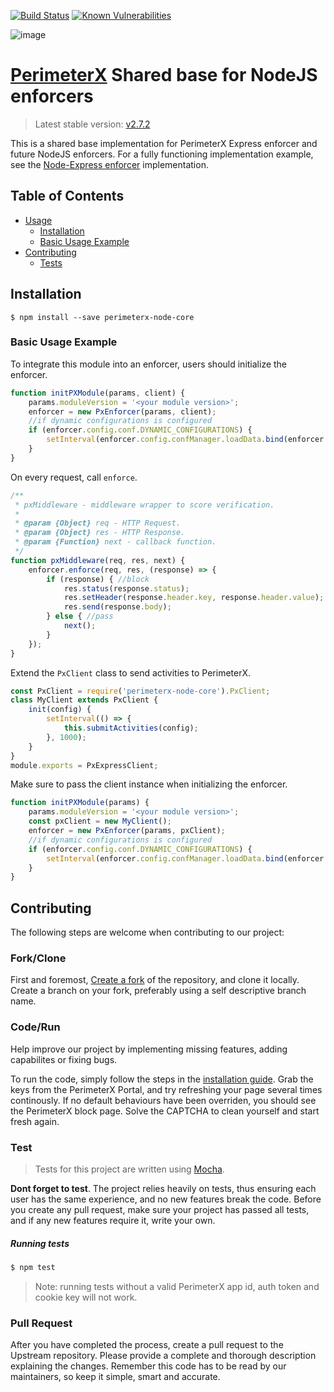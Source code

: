 [![Build Status](https://travis-ci.org/PerimeterX/perimeterx-node-core.svg?branch=master)](https://travis-ci.org/PerimeterX/perimeterx-node-core)
[![Known Vulnerabilities](https://snyk.io/test/github/PerimeterX/perimeterx-node-core/badge.svg?targetFile=package.json)](https://snyk.io/test/github/PerimeterX/perimeterx-node-core?targetFile=package.json)

![image](https://storage.googleapis.com/perimeterx-logos/primary_logo_red_cropped.png)

[PerimeterX](http://www.perimeterx.com) Shared base for NodeJS enforcers
=============================================================

> Latest stable version: [v2.7.2](https://www.npmjs.com/package/perimeterx-node-core)

This is a shared base implementation for PerimeterX Express enforcer and future NodeJS enforcers. For a fully functioning implementation example, see the [Node-Express enforcer](https://github.com/PerimeterX/perimeterx-node-express/) implementation.

Table of Contents
-----------------

- [Usage](#usage)
    * [Installation](#installation)
    *  [Basic Usage Example](#basic-usage)
- [Contributing](#contributing)
    *  [Tests](#tests)

<a name="Usage"></a>

<a name="installation"></a> Installation
----------------------------------------

`$ npm install --save perimeterx-node-core`

### <a name="basic-usage"></a> Basic Usage Example
To integrate this module into an enforcer, users should initialize the enforcer.
```javascript
function initPXModule(params, client) {
    params.moduleVersion = '<your module version>';
    enforcer = new PxEnforcer(params, client);
    //if dynamic configurations is configured
    if (enforcer.config.conf.DYNAMIC_CONFIGURATIONS) {
        setInterval(enforcer.config.confManager.loadData.bind(enforcer.config.confManager), enforcer.config.conf.CONFIGURATION_LOAD_INTERVAL);
    }
}
```

On every request, call `enforce`.
```javascript
/**
 * pxMiddleware - middleware wrapper to score verification.
 *
 * @param {Object} req - HTTP Request.
 * @param {Object} res - HTTP Response.
 * @param {Function} next - callback function.
 */
function pxMiddleware(req, res, next) {
    enforcer.enforce(req, res, (response) => {
        if (response) { //block
            res.status(response.status);
            res.setHeader(response.header.key, response.header.value);
            res.send(response.body);
        } else { //pass
            next();
        }
    });
}
```

Extend the `PxClient` class to send activities to PerimeterX.
```javascript
const PxClient = require('perimeterx-node-core').PxClient;
class MyClient extends PxClient {
    init(config) {
        setInterval(() => {
            this.submitActivities(config);
        }, 1000);
    }
}
module.exports = PxExpressClient;
```

Make sure to pass the client instance when initializing the enforcer.
```javascript
function initPXModule(params) {
    params.moduleVersion = '<your module version>';
    const pxClient = new MyClient();
    enforcer = new PxEnforcer(params, pxClient);
    //if dynamic configurations is configured
    if (enforcer.config.conf.DYNAMIC_CONFIGURATIONS) {
        setInterval(enforcer.config.confManager.loadData.bind(enforcer.config.confManager), enforcer.config.conf.CONFIGURATION_LOAD_INTERVAL);
    }
}
```

<a name="contributing"></a> Contributing
----------------------------------------

The following steps are welcome when contributing to our project:
### Fork/Clone
First and foremost, [Create a fork](https://guides.github.com/activities/forking/) of the repository, and clone it locally.
Create a branch on your fork, preferably using a self descriptive branch name.

### Code/Run
Help improve our project by implementing missing features, adding capabilites or fixing bugs.

To run the code, simply follow the steps in the [installation guide](#installation). Grab the keys from the PerimeterX Portal, and try refreshing your page several times continously. If no default behaviours have been overriden, you should see the PerimeterX block page. Solve the CAPTCHA to clean yourself and start fresh again.

### Test
> Tests for this project are written using [Mocha](https://mochajs.org/).

**Dont forget to test**. The project relies heavily on tests, thus ensuring each user has the same experience, and no new features break the code.
Before you create any pull request, make sure your project has passed all tests, and if any new features require it, write your own.


##### <a name="tests"></a> Running tests

```bash
$ npm test
```

> Note: running tests without a valid PerimeterX app id, auth token and
> cookie key will not work.

### Pull Request
After you have completed the process, create a pull request to the Upstream repository. Please provide a complete and thorough description explaining the changes. Remember this code has to be read by our maintainers, so keep it simple, smart and accurate.


